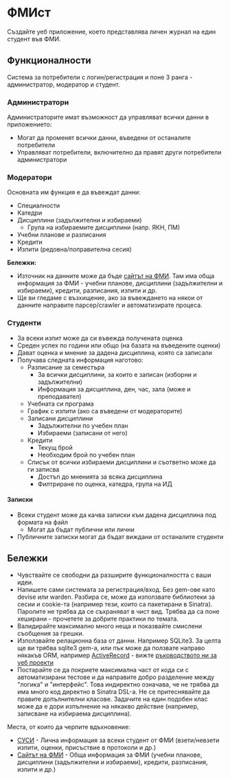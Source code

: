 # ФМИст

Създайте уеб приложение, което представлява личен журнал на един студент във ФМИ.

## Функционалности

Система за потребители с логин/регистрация и поне 3 ранга - администратор,
модератор и студент.

### Администратори

Администраторите имат възможност да управляват всички данни в приложението:

- Могат да променят всички данни, въведени от останалите потребители
- Управляват потребители, включително да правят други потребители администратори

### Модератори

Основната им функция е да въвеждат данни:

- Специалности
- Катедри
- Дисциплини (задължителни и избираеми)
    - Група на избираемите дисциплини (напр. ЯКН, ПМ)
- Учебни планове и разписания
- Кредити
- Изпити (редовна/поправителна сесия)

**Бележки:**

- Източник на данните може да бъде [сайтът на ФМИ](https://www.fmi.uni-sofia.bg/).
Там има обща информация за ФМИ - учебни планове, дисциплини (задължителни и
избираеми), кредити, разписания, изпити и др.
- Ще ви гледаме с възхищение, ако за въвеждането на някои от данните направите
парсер/crawler и автоматизирате процеса.

### Студенти

- За всеки изпит може да си въвежда получената оценка
- Среден успех по години или общо (на базата на въведените оценки)
- Дават оценка и мнение за дадена дисциплина, която са записали
- Получава следната информация наготово:
    - Разписание за семестъра
        - За всички дисциплини, за които е записан (изборни и задължителни)
        - Информация за дисциплина, ден, час, зала (може и преподавател)
    - Учебната си програма
    - График с изпити (ако са въведени от модераторите)
    - Записани дисциплини
        - Задължителни по учебен план
        - Избираеми (записани от него)
    - Кредити
        - Текущ брой
        - Необходим брой по учебен план
    - Списък от всички избираеми дисциплини и съответно може да ги записва
        - Достъп до мненията за всяка дисциплина
        - Филтриране по оценка, катедра, група на ИД

#### Записки

- Всеки студент може да качва записки към дадена дисциплина под формата на файл
    - Могат да бъдат публични или лични
- Публичните записки могат да бъдат виждани от останалите студенти

## Бележки

- Чувствайте се свободни да разширите функционалността с ваши идеи.
- Напишете сами системата за регистрация/вход. Без gem-ове като devise или warden.
  Разбира се, може да използвате библиотеки за сесии и cookie-та (например тези, които са пакетирани в Sinatra).
  Паролите не трябва да се съхраняват в чист вид. Трябва да са поне хеширани - прочетете за добрите
  практики по темата.
- Валидирайте максимално много неща и показвайте смислени съобщения за грешки.
- Използвайте релационна база от данни. Например SQLite3. За целта ще ви трябва sqlite3 gem-а,
  или пък може да ползвате направо някакъв ORM, например
  [ActiveRecord](http://guides.rubyonrails.org/active_record_basics.html) -
  вижте [ръководството ни за уеб проекти](https://github.com/fmi/ruby-course-guides/blob/master/web-with-sinatra-basics.md)
- Постарайте се да покриете максимална част от кода си с автоматизирани тестове и да направите добро разделение
  между "логика" и "интерфейс". Това индиректно означава, че не трябва да има много код директно в Sinatra DSL-а.
  Не се притеснявайте да правите допълнителни класове. Задачите на един подобен клас може да е дори изпълнение на
  някакво действие (например, записване на избираема дисциплина).

Места, от които да черпите вдъхновение:
- [СУСИ](https://susi.uni-sofia.bg/) - Лична информация за всеки студент от ФМИ
(взети/невзети изпити, оценки, присъствие в протоколи и др.)
- [Сайтът на ФМИ](https://www.fmi.uni-sofia.bg/) - Обща информация за ФМИ
(учебни планове, дисциплини (задължителни и избираеми), кредити, разписания, изпити и др.)
